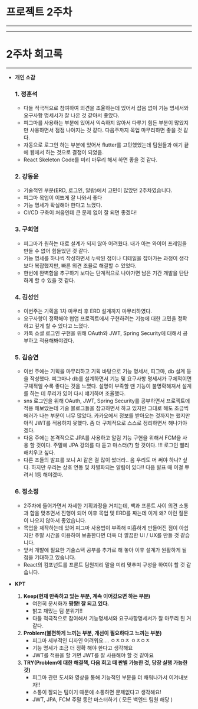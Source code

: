 # 프로젝트 2주차

---



---



# **2주차** 회고록

---

- **개인 소감**
  
  ### 1. 정훈석
  
  - 다들 적극적으로 참여하여 의견을 조율하는데 있어서 잡음 없이 기능 명세서와 요구사항 명세서가 잘 나온 것 같아서 좋았다.
  - 피그마를 사용하는 부분에 있어서 익숙하지 않아서 다루기 힘든 부분이 많았지만 사용하면서 점점 나아지는 것 같다. 다음주까지 목업 마무리하면 좋을 것 같다.
  - 자동으로 로그인 하는 부분에 있어서 flutter를 고민했었는데 팀원들과 얘기 끝에 웹에서 하는 것으로 결정이 되었음.
  - React Skeleton Code를 미리 마무리 해서 하면 좋을 것 같다.
  
  ### 2. 강동윤
  
  - 기술적인 부분(ERD, 로그인, 알람)에서 고민이 많았던 2주차였습니다.
  - 피그마 목업이 이쁘게 잘 나와서 좋다
  - 기능 명세가 확실해야 한다고 느꼈다.
  - CI/CD 구축이 처음인데 큰 문제 없이 잘 되면 좋겠다!
  
  ### 3. 구희영
  
  - 피그마가 원하는 대로 설계가 되지 않아 어려웠다. 내가 아는 와이어 프레임을 만들 수 없어 힘들었던 것 같다.
  - 기능 명세를 하나씩 작성하면서 누락된 점이나 디테일을 잡아가는 과정이 생각보다 복잡했지만, 빠른 의견 조율로 해결할 수 있었다.
  - 한번에 완벽함을 추구하기 보다는 단계적으로 나아가면 남은 기간 개발을 탄탄하게 할 수 있을 것 같다.
  
  ### 4. 김성인
  
  - 이번주는 기획을 1차 마무리 후 ERD 설계까지 마무리하였다.
  - 요구사항이 정확해야 협업 프로젝트에서 구현하려는 기능에 대한 고민을 정확하고 깊게 할 수 있다고 느꼈다.
  - 카톡 소셜 로그인 구현을 위해 OAuth와 JWT, Spring Security에 대해서 공부하고 적용해봐야겠다.
  
  ### 5. 김승연
  
  - 이번 주에는 기획을 마무리하고 기획 바탕으로 기능 명세서, 피그마, db 설계 등을 작성했다. 피그마나 db를 설계하면서 기능 및 요구사항 명세서가 구체적이면 구체적일 수록 좋다는 것을 느꼈다. 설명이 부족할 땐 기능이 불명확해져서 설계를 하는 데 무리가 있어 다시 얘기하며 조율했다.
  - sns 로그인을 위해 OAuth, JWT, Spring Security를 공부하면서 프로젝트에 적용 해보았는데 기술 블로그들을 참고하면서 하고 있지만 그대로 해도 조금씩 에러가 나는 부분이 너무 많았다. 카카오에서 정보를 받아오는 것까지는 했지만 아직 JWT를 적용하지 못했다. 좀 더 구체적으로 스스로 정리하면서 해나가야겠다.
  - 다음 주에는 본격적으로 JPA를 사용하고 알림 기능 구현을 위해서 FCM을 사용 할 것이다. 주말에 JPA 강의를 다 듣고 마스터(?) 할 것이다. !!! 로그인 빨리 해치우고 싶다.
  - 다른 조들의 발표를 보니 AI 같은 걸 많이 썼더라.. 음 우리도 머 써야 하나? 싶다. 하지만 우리는 상호 연동 및 차별화되는 알림이 있다!! 다음 발표 때 이걸 뿌려서 1등 해야겠따.
  
  ### 6. 정소정
  
  - 2주차에 들어가면서 자세한 기획과정을 거치는데, 백과 프론트 사이 의견 소통과 합을 맞추면서 진행이 되어 이후 목업 및 ERD를 짜는데 이게 왜? 이런 질문이 나오지 않아서 좋았습니다.
  - 목업을 제작하는데 있어 피그마 사용법이 부족해 미흡하게 만들어진 점이 아쉽지만 주말 시간을 이용하여 보충한다면 더욱 더 깔끔한 UI / UX를 만들 것 같습니다.
  - 앞서 개발에 필요한 기술스택 공부를 추가로 해 놓아 이후 설계가 원활하게 될 점을 기대하고 있습니다.
  - React의 컴포넌트를 프론트 팀원끼리 말을 미리 맞추며 구성을 하여야 할 것 같습니다.

- **KPT**
  
  1. **Keep(현재 만족하고 있는 부분, 계속 이어갔으면 하는 부분)**
     - 여전히 문서화가 **짱짱! 잘 되고 있다.**
     - 밝고 재밌는 팀 분위기!!
     - 다들 적극적으로 참여해서 기능명세서와 요구사항명세서가 잘 마무리 된 거 같다.
  2. **Problem(불편하게 느끼는 부분, 개선이 필요하다고 느끼는 부분)**
     - 피그마 세부적인 디자인 어려워요…. ㅇㅈㅇㅈ ㅇㅈㅇㅈ
     - 기능 명세가 조금 더 정확 해야 한다고 생각해요
     - JWT를 적용을 할 거면 JWT를 잘 사용해야 할 것 같아요
  3. **TRY(Problem에 대한 해결책, 다음 회고 때 판별 가능한 것, 당장 실행 가능한 것)**
     - 피그마 관련 도서와 영상을 통해 기능적인 부분을 더 채워나가서 이겨내보자!!
     - 소통이 잘되는 팀이기 때문에 소통하면 문제없다고 생각해요!
     - JWT, JPA, FCM 주말 동안 마스터하기 ( 모든 백엔드 팀원 해당 )
